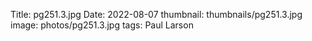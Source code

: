 Title: pg251.3.jpg
Date: 2022-08-07
thumbnail: thumbnails/pg251.3.jpg
image: photos/pg251.3.jpg
tags: Paul Larson
